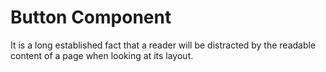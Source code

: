 # Button Component

It is a long established fact that a reader will be distracted by the readable content of a page when looking at its layout.
